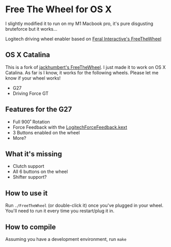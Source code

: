 Free The Wheel for OS X
============

I slightly modified it to run on my M1 Macbook pro, it's pure disgusting bruteforce but it works...  

Logitech driving wheel enabler based on [Feral Interactive's FreeTheWheel](http://support.feralinteractive.com/en/faqs/free_the_wheel/)

## OS X Catalina

This is a fork of [jackhumbert's FreeTheWheel](https://github.com/jackhumbert/FreeTheWheel).
I just made it to work on OS X Catalina. As far is I know, it works for the following wheels. Please let me know if your wheel works!

* G27
* Driving Force GT

## Features for the G27

* Full 900˚ Rotation
* Force Feedback with the [LogitechForceFeedback.kext](http://faq.iracing.com/article.php?id=209)
* 3 Buttons enabled on the wheel
* More?

## What it's missing

* Clutch support
* All 6 buttons on the wheel
* Shifter support?

## How to use it

Run `./FreeTheWheel` (or double-click it) once you've plugged in your wheel. You'll need to run it every time you restart/plug it in.

## How to compile

Assuming you have a development environment, run `make`
